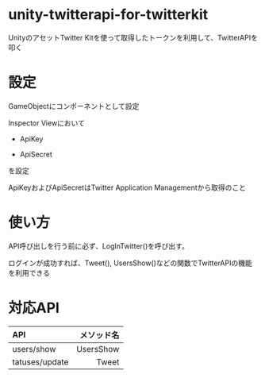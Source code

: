 # unity-twitterapi-for-twitterkit
UnityのアセットTwitter Kitを使って取得したトークンを利用して、TwitterAPIを叩く

# 設定
GameObjectにコンポーネントとして設定

Inspector Viewにおいて

* ApiKey
+ ApiSecret

を設定

ApiKeyおよびApiSecretはTwitter Application Managementから取得のこと

# 使い方
API呼び出しを行う前に必ず、LogInTwitter()を呼び出す。

ログインが成功すれば、Tweet(), UsersShow()などの関数でTwitterAPIの機能を利用できる

# 対応API
|API|メソッド名|
|:-----------|------------:|
|users/show  | UsersShow   |
| tatuses/update | Tweet   |

